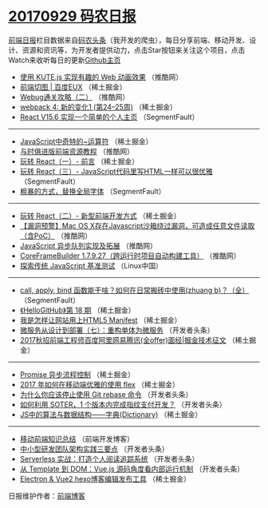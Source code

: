 # [20170929 码农日报](https://toutiao.qdkfweb.cn/date/2017/09/29)

[前端日报](https://qdkfweb.cn/c/news)栏目数据来自[码农头条](https://toutiao.qdkfweb.cn/)（我开发的爬虫），每日分享前端、移动开发、设计、资源和资讯等，为开发者提供动力，点击Star按钮来关注这个项目，点击Watch来收听每日的更新[Github主页](https://github.com/kujian/frontendDaily)
* [使用 KUTE.js 实现有趣的 Web 动画效果](https://toutiao.qdkfweb.cn/52728.html) （推酷网）
* [前端切图 | 百度EUX](https://toutiao.qdkfweb.cn/52749.html) （稀土掘金）
* [Webug通关攻略（二）](https://toutiao.qdkfweb.cn/52723.html) （推酷网）
* [webpack 4: 新的变化1 (第24–25周)](https://toutiao.qdkfweb.cn/52754.html) （稀土掘金）
* [React V15.6 实现一个简单的个人主页](https://toutiao.qdkfweb.cn/52718.html) （SegmentFault）

***
* [JavaScript中奇特的~运算符](https://toutiao.qdkfweb.cn/52740.html) （稀土掘金）
* [与时俱进版前端资源教程](https://toutiao.qdkfweb.cn/52721.html) （推酷网）
* [玩转 React（一）- 前言](https://toutiao.qdkfweb.cn/52753.html) （稀土掘金）
* [玩转 React（三）- JavaScript代码里写HTML一样可以很优雅](https://toutiao.qdkfweb.cn/52716.html) （SegmentFault）
* [粗暴的方式，替换全局字体](https://toutiao.qdkfweb.cn/52717.html) （SegmentFault）

***
* [玩转 React（二）- 新型前端开发方式](https://toutiao.qdkfweb.cn/52752.html) （稀土掘金）
* [【漏洞预警】Mac OS X存在Javascript沙箱绕过漏洞，可造成任意文件读取（含PoC）](https://toutiao.qdkfweb.cn/52722.html) （推酷网）
* [JavaScript 异步队列实现及拓展](https://toutiao.qdkfweb.cn/52724.html) （推酷网）
* [CoreFrameBuilder 1.7.9.27（跨运行时项目自动构建工具）](https://toutiao.qdkfweb.cn/52729.html) （推酷网）
* [探索传统 JavaScript 基准测试](https://toutiao.qdkfweb.cn/52820.html) （Linux中国）

***
* [call, apply, bind 函数能干啥？如何在日常搬砖中使用(zhuang b)？（全）](https://toutiao.qdkfweb.cn/52719.html) （SegmentFault）
* [《HelloGitHub》第 18 期](https://toutiao.qdkfweb.cn/52739.html) （稀土掘金）
* [我是怎样让网站用上HTML5 Manifest](https://toutiao.qdkfweb.cn/52750.html) （稀土掘金）
* [微服务从设计到部署（七）：重构单体为微服务](https://toutiao.qdkfweb.cn/52789.html) （开发者头条）
* [2017秋招前端工程师百度阿里网易腾讯(全offer)面经|掘金技术征文](https://toutiao.qdkfweb.cn/52742.html) （稀土掘金）

***
* [Promise 异步流程控制](https://toutiao.qdkfweb.cn/52744.html) （稀土掘金）
* [2017 年如何在移动端优雅的使用 flex](https://toutiao.qdkfweb.cn/52745.html) （稀土掘金）
* [为什么你应该停止使用 Git rebase 命令](https://toutiao.qdkfweb.cn/52783.html) （开发者头条）
* [如何利用 SOTER，1 个版本内完成指纹支付开发？](https://toutiao.qdkfweb.cn/52786.html) （开发者头条）
* [JS中的算法与数据结构——字典(Dictionary)](https://toutiao.qdkfweb.cn/52751.html) （稀土掘金）

***
* [移动前端知识总结](https://toutiao.qdkfweb.cn/52828.html) （前端开发博客）
* [中小型研发团队架构实践三要点](https://toutiao.qdkfweb.cn/52773.html) （开发者头条）
* [Serverless 实战：打造个人阅读追踪系统](https://toutiao.qdkfweb.cn/52784.html) （开发者头条）
* [从 Template 到 DOM：Vue.js 源码角度看内部运行机制](https://toutiao.qdkfweb.cn/52774.html) （开发者头条）
* [Electron &amp; Vue2 hexo博客编辑发布工具](https://toutiao.qdkfweb.cn/52748.html) （稀土掘金）

日报维护作者：[前端博客](https://qdkfweb.cn/) 
